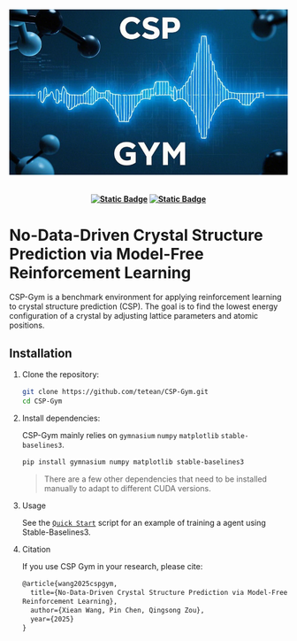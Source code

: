 <h1>
<p align="center">
    <img src="properties/cover.png" alt="CSP-gym logo" width="800"/>
</p>
</h1>

<h4 align="center">


[![Static Badge](https://img.shields.io/badge/Docs-cspgym.tetean.com-purple?style=for-the-badge)](https://cspgym.tetean.com)
[![Static Badge](https://img.shields.io/badge/Python-3.10%2B-yellow?style=for-the-badge)](https://python.org/downloads)

</h4>


# No-Data-Driven Crystal Structure Prediction via Model-Free Reinforcement Learning

CSP-Gym is a benchmark environment for applying reinforcement learning to crystal structure prediction (CSP). The goal is to find the lowest energy configuration of a crystal by adjusting lattice parameters and atomic positions.

## Installation

1. Clone the repository:
    ```bash
    git clone https://github.com/tetean/CSP-Gym.git
    cd CSP-Gym
    ```

2. Install dependencies:

   CSP-Gym mainly relies on `gymnasium` `numpy` `matplotlib` `stable-baselines3`.

   ```bash
   pip install gymnasium numpy matplotlib stable-baselines3
   ```

   > There are a few other dependencies that need to be installed manually to adapt to different CUDA versions.

3. Usage

   See the [`Quick Start`](cspgym.tetean.com) script for an example of training a agent using Stable-Baselines3.

4. Citation

   If you use CSP Gym in your research, please cite:

    ```
    @article{wang2025cspgym,
      title={No-Data-Driven Crystal Structure Prediction via Model-Free Reinforcement Learning},
      author={Xiean Wang, Pin Chen, Qingsong Zou},
      year={2025}
    }
    ```
